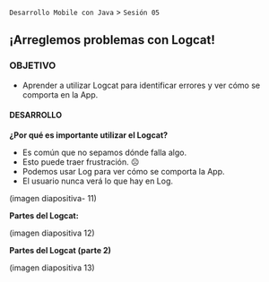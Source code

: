 `Desarrollo Mobile con Java` > `Sesión 05`

## ¡Arreglemos problemas con Logcat! 

### OBJETIVO 
 - Aprender a utilizar Logcat para identificar errores y ver cómo se comporta en la App. 

#### DESARROLLO

**¿Por qué es importante utilizar el Logcat?**  
- Es común que no sepamos dónde falla algo.  
- Esto puede traer frustración. ☹   
- Podemos usar Log para ver cómo se comporta la App.  
- El usuario nunca verá lo que hay en Log.  

(imagen diapositiva- 11)

**Partes del Logcat:**

 (imagen diapositiva 12)
 
 **Partes del Logcat (parte 2)**
 
 (imagen diapositiva 13)
